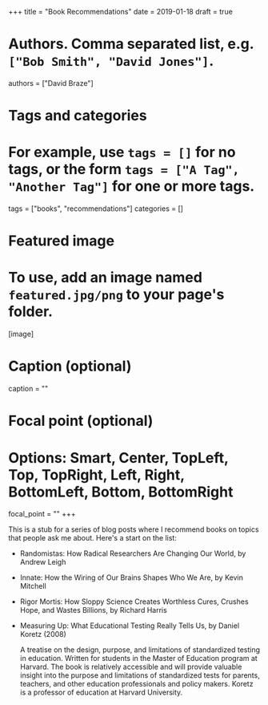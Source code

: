 +++
title = "Book Recommendations"
date = 2019-01-18
draft = true

# Authors. Comma separated list, e.g. `["Bob Smith", "David Jones"]`.
authors = ["David Braze"]

# Tags and categories
# For example, use `tags = []` for no tags, or the form `tags = ["A Tag", "Another Tag"]` for one or more tags.
tags = ["books", "recommendations"]
categories = []

# Featured image
# To use, add an image named `featured.jpg/png` to your page's folder.
[image]
  # Caption (optional)
  caption = ""

  # Focal point (optional)
  # Options: Smart, Center, TopLeft, Top, TopRight, Left, Right, BottomLeft, Bottom, BottomRight
  focal_point = ""
+++

This is a stub for a series of blog posts where I recommend books on topics that
people ask me about. Here's a start on the list:
* Randomistas: How Radical Researchers Are Changing Our World, by
  Andrew Leigh
  
* Innate: How the Wiring of Our Brains Shapes Who We Are, by Kevin
  Mitchell
  
* Rigor Mortis: How Sloppy Science Creates Worthless Cures, Crushes
  Hope, and Wastes Billions, by Richard Harris

* Measuring Up: What Educational Testing Really Tells Us, by Daniel
  Koretz (2008)
  
  A treatise on the design, purpose, and limitations of standardized
  testing in education. Written for students in the Master of
  Education program at Harvard. The book is relatively accessible and
  will provide valuable insight into the purpose and limitations of
  standardized tests for parents, teachers, and other education
  professionals and policy makers. Koretz is a professor of education
  at Harvard University.



